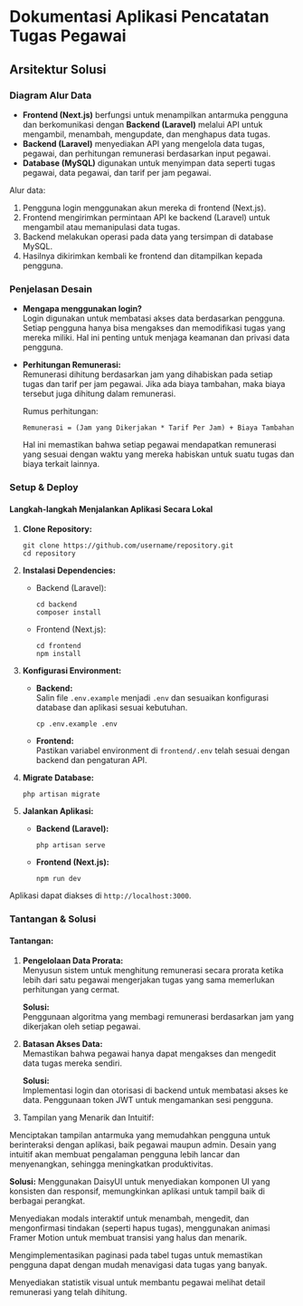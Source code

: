 

# Dokumentasi Aplikasi Pencatatan Tugas Pegawai

## Arsitektur Solusi

### Diagram Alur Data
- **Frontend (Next.js)** berfungsi untuk menampilkan antarmuka pengguna dan berkomunikasi dengan **Backend (Laravel)** melalui API untuk mengambil, menambah, mengupdate, dan menghapus data tugas.
- **Backend (Laravel)** menyediakan API yang mengelola data tugas, pegawai, dan perhitungan remunerasi berdasarkan input pegawai.
- **Database (MySQL)** digunakan untuk menyimpan data seperti tugas pegawai, data pegawai, dan tarif per jam pegawai.

Alur data:
1. Pengguna login menggunakan akun mereka di frontend (Next.js).
2. Frontend mengirimkan permintaan API ke backend (Laravel) untuk mengambil atau memanipulasi data tugas.
3. Backend melakukan operasi pada data yang tersimpan di database MySQL.
4. Hasilnya dikirimkan kembali ke frontend dan ditampilkan kepada pengguna.

### Penjelasan Desain

- **Mengapa menggunakan login?**  
  Login digunakan untuk membatasi akses data berdasarkan pengguna. Setiap pengguna hanya bisa mengakses dan memodifikasi tugas yang mereka miliki. Hal ini penting untuk menjaga keamanan dan privasi data pengguna.
  
- **Perhitungan Remunerasi:**  
  Remunerasi dihitung berdasarkan jam yang dihabiskan pada setiap tugas dan tarif per jam pegawai. Jika ada biaya tambahan, maka biaya tersebut juga dihitung dalam remunerasi.
  
  Rumus perhitungan:
  ```
  Remunerasi = (Jam yang Dikerjakan * Tarif Per Jam) + Biaya Tambahan
  ```

  Hal ini memastikan bahwa setiap pegawai mendapatkan remunerasi yang sesuai dengan waktu yang mereka habiskan untuk suatu tugas dan biaya terkait lainnya.

### Setup & Deploy

#### Langkah-langkah Menjalankan Aplikasi Secara Lokal

1. **Clone Repository:**
   ```
   git clone https://github.com/username/repository.git
   cd repository
   ```

2. **Instalasi Dependencies:**
   - Backend (Laravel):
     ```
     cd backend
     composer install
     ```
   - Frontend (Next.js):
     ```
     cd frontend
     npm install
     ```

3. **Konfigurasi Environment:**
   - **Backend:**  
     Salin file `.env.example` menjadi `.env` dan sesuaikan konfigurasi database dan aplikasi sesuai kebutuhan.
     ```
     cp .env.example .env
     ```
   - **Frontend:**  
     Pastikan variabel environment di `frontend/.env` telah sesuai dengan backend dan pengaturan API.

4. **Migrate Database:**
   ```
   php artisan migrate
   ```

5. **Jalankan Aplikasi:**
   - **Backend (Laravel):**
     ```
     php artisan serve
     ```
   - **Frontend (Next.js):**
     ```
     npm run dev
     ```

Aplikasi dapat diakses di `http://localhost:3000`.

### Tantangan & Solusi

#### Tantangan:
1. **Pengelolaan Data Prorata:**  
   Menyusun sistem untuk menghitung remunerasi secara prorata ketika lebih dari satu pegawai mengerjakan tugas yang sama memerlukan perhitungan yang cermat.
   
   **Solusi:**  
   Penggunaan algoritma yang membagi remunerasi berdasarkan jam yang dikerjakan oleh setiap pegawai.

2. **Batasan Akses Data:**  
   Memastikan bahwa pegawai hanya dapat mengakses dan mengedit data tugas mereka sendiri.
   
   **Solusi:**  
   Implementasi login dan otorisasi di backend untuk membatasi akses ke data. Penggunaan token JWT untuk mengamankan sesi pengguna.

3. Tampilan yang Menarik dan Intuitif:

Menciptakan tampilan antarmuka yang memudahkan pengguna untuk berinteraksi dengan aplikasi, baik pegawai maupun admin. Desain yang intuitif akan membuat pengalaman pengguna lebih lancar dan menyenangkan, sehingga meningkatkan produktivitas.

**Solusi:**
  Menggunakan DaisyUI untuk menyediakan komponen UI yang konsisten dan responsif, memungkinkan aplikasi untuk tampil baik di berbagai perangkat.
  
  Menyediakan modals interaktif untuk menambah, mengedit, dan mengonfirmasi tindakan (seperti hapus tugas), menggunakan animasi Framer Motion untuk membuat transisi yang halus dan menarik.
  
  Mengimplementasikan paginasi pada tabel tugas untuk memastikan pengguna dapat dengan mudah menavigasi data tugas yang banyak.
  
  Menyediakan statistik visual untuk membantu pegawai melihat detail remunerasi yang telah dihitung.

